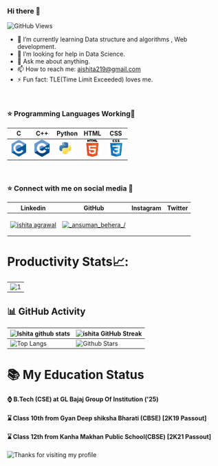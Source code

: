 ### Hi there 👋

![GitHub Views](https://komarev.com/ghpvc/?username=iscifactst&color=0e75b6)
- 🌱 I’m currently learning Data structure and algorithms , Web development.
- 🤔 I’m looking for help in Data Science.
- 💬 Ask me about anything.
- 📫 How to reach me: aishita219@gmail.com
- ⚡ Fun fact: TLE(Time Limit Exceeded) loves me.


<br>

<h3 align="left">⭐ Programming Languages Working💬</h3>

| C | C++ | Python | HTML | CSS |
|-----------|-----------|-----------|-----------|-----------|
|<img src="https://raw.githubusercontent.com/devicons/devicon/master/icons/c/c-original.svg" alt="Android" width="40" height="40"/>  | <img src="https://raw.githubusercontent.com/devicons/devicon/master/icons/cplusplus/cplusplus-original.svg" alt="Android" width="40" height="40"/> | <img src="https://raw.githubusercontent.com/github/explore/80688e429a7d4ef2fca1e82350fe8e3517d3494d/topics/python/python.png" alt="Android" width="40" height="40"/>|<img src="https://raw.githubusercontent.com/github/explore/80688e429a7d4ef2fca1e82350fe8e3517d3494d/topics/html/html.png" alt="Android" width="40" height="40"/>|<img src="https://raw.githubusercontent.com/github/explore/80688e429a7d4ef2fca1e82350fe8e3517d3494d/topics/css/css.png" alt="Android" width="40" height="40"/>|

<br>

<h3 align="left">⭐ Connect with me on social media 📲 </h3>


| Linkedin | GitHub | Instagram | Twitter | 
|-----------|-----------|-----------|-----------|
|<p align="center"><a href="https://www.linkedin.com/in/ishita-agrawal-b54aa0218/" target="blank" > <img align="center" src="https://raw.githubusercontent.com/rahuldkjain/github-profile-readme-generator/master/src/images/icons/Social/linked-in-alt.svg" alt="ishita agrawal" height="30" width="40" /></a></p> | <p align="center"><a href="https://github.com/iscifacts" target="blank"><img align="center" img src="https://raw.githubusercontent.com/rahuldkjain/github-profile-readme-generator/master/src/images/icons/Social/github.svg" alt="_ansuman_behera_/" height="30" width="40" /></a> </p>|




# Productivity Stats📈:
<table>
  <tr>
    <td><img src="https://github-profile-summary-cards.vercel.app/api/cards/profile-details?username=iscifacts&theme=monokai"  display=block width=100% height=auto  alt="1" ></td>
   </tr> 
</table>

## 📊 GitHub Activity
| ![Ishita github stats](https://github-readme-stats.vercel.app/api?username=iscifacts&show_icons=true&theme=radical) | ![ishita GitHub Streak](https://github-readme-streak-stats.herokuapp.com/?user=iscifacts&theme=radical)                                                                                                           |
| --------------------------------------------------------------------------------------------------------------------------------- | ----------------------------------------------------------------------------------------------------------------------------------------------------------------------------------------------------------------- |
| ![Top Langs](https://github-readme-stats.vercel.app/api/top-langs/?username=iscifacts&langs_count=8&theme=radical&layout=compact) | ![Github Stars](https://github-readme-stats.vercel.app/api?username=iscifacts&show_icons=true&locale=en&count_private=true&hide_rank=true&custom_title=My%20GitHub%20Stats&disable_animations=true&theme=radical) |


# 📚 My Education Status
<h4>⌚ B.Tech (CSE) at GL Bajaj Group Of Institution ('25) </h4>
<h4>⌛ Class 10th from Gyan Deep shiksha Bharati (CBSE) [2K19 Passout]</h4>
<h4>⌛ Class 12th from Kanha Makhan Public School(CBSE) [2K21 Passout]</h4>
<img height="120" alt="Thanks for visiting my profile" width="100%" src="https://github.com/dibyendu415/dibyendu415/blob/master/marquee.svg" />

